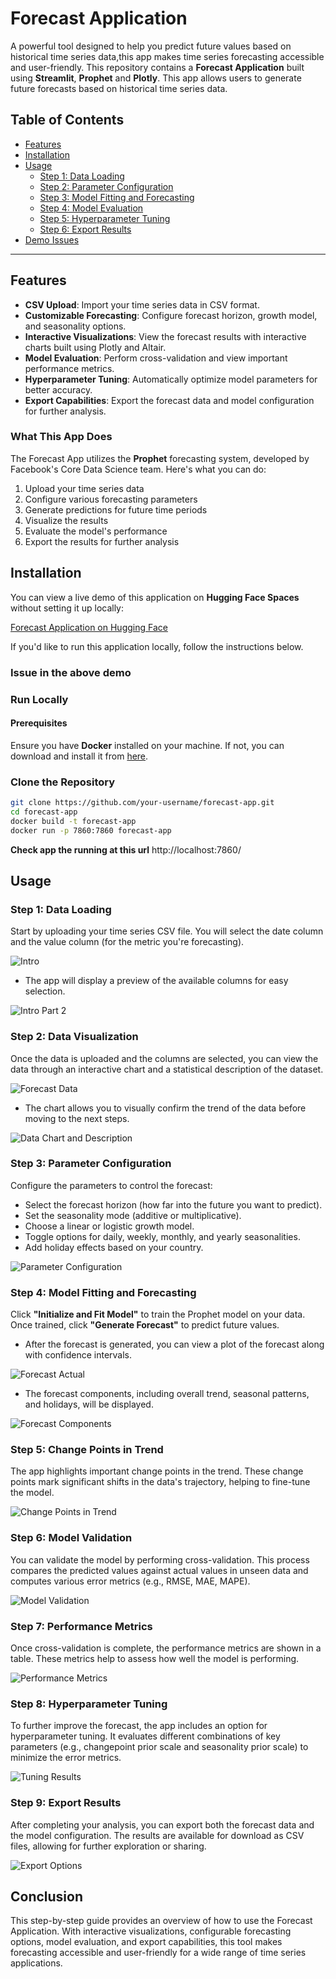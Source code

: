 # Forecast Application 
A powerful tool designed to help you predict future values based on historical time series data,this app makes time series forecasting accessible and user-friendly.
This repository contains a **Forecast Application** built using **Streamlit**, **Prophet** and  **Plotly**. This app allows users to generate future forecasts based on historical time series data.

## Table of Contents
- [Features](#features)
- [Installation](##installation)
- [Usage](#usage)
  - [Step 1: Data Loading](#step-1-data-loading)
  - [Step 2: Parameter Configuration](#step-2-parameter-configuration)
  - [Step 3: Model Fitting and Forecasting](#step-3-model-fitting-and-forecasting)
  - [Step 4: Model Evaluation](#step-4-model-evaluation)
  - [Step 5: Hyperparameter Tuning](#step-5-hyperparameter-tuning)
  - [Step 6: Export Results](#step-6-export-results)
- [Demo Issues](#Demo-issues)

---

## Features

- **CSV Upload**: Import your time series data in CSV format.
- **Customizable Forecasting**: Configure forecast horizon, growth model, and seasonality options.
- **Interactive Visualizations**: View the forecast results with interactive charts built using Plotly and Altair.
- **Model Evaluation**: Perform cross-validation and view important performance metrics.
- **Hyperparameter Tuning**: Automatically optimize model parameters for better accuracy.
- **Export Capabilities**: Export the forecast data and model configuration for further analysis.

### What This App Does

The Forecast App utilizes the **Prophet** forecasting system, developed by Facebook's Core Data Science team. Here's what you can do:

1. Upload your time series data
2. Configure various forecasting parameters
3. Generate predictions for future time periods
4. Visualize the results
5. Evaluate the model's performance
6. Export the results for further analysis


## Installation

You can view a live demo of this application on **Hugging Face Spaces** without setting it up locally:

[Forecast Application on Hugging Face](https://huggingface.co/spaces/Mohit-1963/Forecast_application)

If you'd like to run this application locally, follow the instructions below.


### Issue in the above demo 






### Run Locally

#### Prerequisites

Ensure you have **Docker** installed on your machine. If not, you can download and install it from [here](https://www.docker.com/get-started).

### Clone the Repository

```bash
git clone https://github.com/your-username/forecast-app.git
cd forecast-app
docker build -t forecast-app
docker run -p 7860:7860 forecast-app
```
**Check app the running at this url** http://localhost:7860/

## Usage

### Step 1: Data Loading

Start by uploading your time series CSV file. You will select the date column and the value column (for the metric you're forecasting). 

![Intro](./artifacts/intro.png)

- The app will display a preview of the available columns for easy selection.

![Intro Part 2](./artifacts/intro%202.png)

### Step 2: Data Visualization

Once the data is uploaded and the columns are selected, you can view the data through an interactive chart and a statistical description of the dataset.

![Forecast Data](./artifacts/forecast%201.png)

- The chart allows you to visually confirm the trend of the data before moving to the next steps.

![Data Chart and Description](./artifacts/forecast%20data.png)

### Step 3: Parameter Configuration

Configure the parameters to control the forecast:
- Select the forecast horizon (how far into the future you want to predict).
- Set the seasonality mode (additive or multiplicative).
- Choose a linear or logistic growth model.
- Toggle options for daily, weekly, monthly, and yearly seasonalities.
- Add holiday effects based on your country.

![Parameter Configuration](./artifacts/parameter%20configuration.png)

### Step 4: Model Fitting and Forecasting

Click **"Initialize and Fit Model"** to train the Prophet model on your data. Once trained, click **"Generate Forecast"** to predict future values.

- After the forecast is generated, you can view a plot of the forecast along with confidence intervals.

![Forecast Actual](./artifacts/forecast%20actual.png)

- The forecast components, including overall trend, seasonal patterns, and holidays, will be displayed.

![Forecast Components](./artifacts/forecast%20components.png)

### Step 5: Change Points in Trend

The app highlights important change points in the trend. These change points mark significant shifts in the data's trajectory, helping to fine-tune the model.

![Change Points in Trend](./artifacts/changepoints%20in%20trend.png)

### Step 6: Model Validation

You can validate the model by performing cross-validation. This process compares the predicted values against actual values in unseen data and computes various error metrics (e.g., RMSE, MAE, MAPE).

![Model Validation](./artifacts/model%20validation.png)

### Step 7: Performance Metrics

Once cross-validation is complete, the performance metrics are shown in a table. These metrics help to assess how well the model is performing.

![Performance Metrics](./artifacts/performance%20metrics.png)

### Step 8: Hyperparameter Tuning

To further improve the forecast, the app includes an option for hyperparameter tuning. It evaluates different combinations of key parameters (e.g., changepoint prior scale and seasonality prior scale) to minimize the error metrics.

![Tuning Results](./artifacts/tunning%20result.png)

### Step 9: Export Results

After completing your analysis, you can export both the forecast data and the model configuration. The results are available for download as CSV files, allowing for further exploration or sharing.

![Export Options](./artifacts/exports.png)

## Conclusion

This step-by-step guide provides an overview of how to use the Forecast Application. With interactive visualizations, configurable forecasting options, model evaluation, and export capabilities, this tool makes forecasting accessible and user-friendly for a wide range of time series applications.
